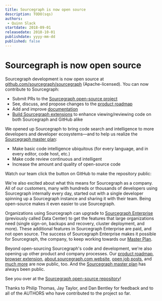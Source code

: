 ```yaml
---
title: Sourcegraph is now open source
description: TODO(sqs)
authors:
 - Quinn Slack
startdate: 2018-09-01
releasedate: 2018-10-01
publishdate: yyyy-mm-dd
published: false
---
```


# Sourcegraph is now open source

Sourcegraph development is now open source at [github.com/sourcegraph/sourcegraph](https://github.com/sourcegraph/sourcegraph) (Apache-licensed). You can now contribute to Sourcegraph:

* Submit PRs to the [Sourcegraph open-source project](https://github.com/sourcegraph/sourcegraph)
* See, discuss, and propose changes to the [product roadmap](https://github.com/sourcegraph/about/tree/master/projects)
* Add and improve [documentation](https://github.com/sourcegraph/about)
* [Build Sourcegraph extensions](https://github.com/sourcegraph/sourcegraph-extension-api) to enhance viewing/reviewing code on both Sourcegraph and GitHub alike

We opened up Sourcegraph to bring code search and intelligence to more developers and developer ecosystems—and to help us realize the [Sourcegraph master plan](https://about.sourcegraph.com/plan):

* Make basic code intelligence ubiquitous (for every language, and in every editor, code host, etc.)
* Make code review continuous and intelligent
* Increase the amount and quality of open-source code

Watch our team click the button on GitHub to make the repository public:

<!-- TODO: add video -->

We're also excited about what this means for Sourcegraph as a company. All of our customers, many with hundreds or thousands of developers using Sourcegraph internally every day, started out with a single developer spinning up a Sourcegraph instance and sharing it with their team. Being open-source makes it even easier to use Sourcegraph.

Organizations using Sourcegraph can upgrade to [Sourcegraph Enterprise](https://about.sourcegraph.com/pricing) (previously called Data Center) to get the features that large organizations need (single sign-on, backups and recovery, cluster deployment, and more). These additional features in Sourcegraph Enterprise are paid, and not open source. The success of Sourcegraph Enterprise makes it possible for Sourcegraph, the company, to keep working towards our [Master Plan](https://about.sourcegraph.com/plan).

Beyond open-sourcing Sourcegraph's code and development, we're also opening up other product and company processes. Our [product roadmap](https://github.com/sourcegraph/about/blob/master/projects/about-repository.md), [browser extension](https://github.com/sourcegraph/browser-extensions),  [about.sourcegraph.com website](https://github.com/sourcegraph/about), [open job posts](https://github.com/sourcegraph/careers), and [much more](https://github.com/sourcegraph) are now public, too. And the [Sourcegraph master plan](https://about.sourcegraph.com/plan) has always been public.

See you over at the [Sourcegraph open-source repository](https://github.com/sourcegraph/sourcegraph)!

Thanks to Philip Thomas, Jay Taylor, and Dan Bentley <!-- TODO(sqs): add more --> for feedback and to all of the AUTHORS who have contributed to the project so far.

